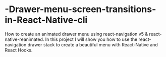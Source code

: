 # -Drawer-menu-screen-transitions-in-React-Native-cli
How to create an animated drawer menu using react-navigation v5 &amp; react-native-reanimated. In this project I will show you how to use the react-navigation drawer stack to create a beautiful menu with React-Native and React Hooks.
